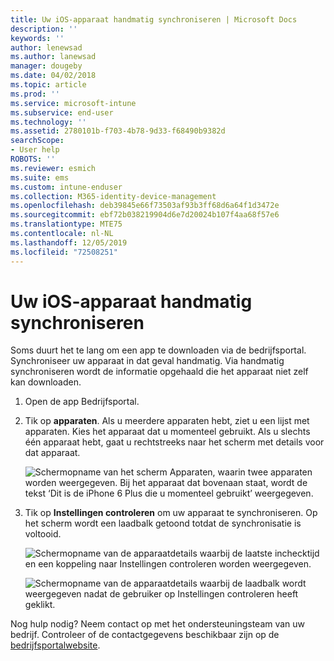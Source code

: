 ```yaml
---
title: Uw iOS-apparaat handmatig synchroniseren | Microsoft Docs
description: ''
keywords: ''
author: lenewsad
ms.author: lanewsad
manager: dougeby
ms.date: 04/02/2018
ms.topic: article
ms.prod: ''
ms.service: microsoft-intune
ms.subservice: end-user
ms.technology: ''
ms.assetid: 2780101b-f703-4b78-9d33-f68490b9382d
searchScope:
- User help
ROBOTS: ''
ms.reviewer: esmich
ms.suite: ems
ms.custom: intune-enduser
ms.collection: M365-identity-device-management
ms.openlocfilehash: deb39845e66f73503af93b3ff68d6a64f1d3472e
ms.sourcegitcommit: ebf72b038219904d6e7d20024b107f4aa68f57e6
ms.translationtype: MTE75
ms.contentlocale: nl-NL
ms.lasthandoff: 12/05/2019
ms.locfileid: "72508251"
---
```

# <a name="sync-your-ios-device-manually"></a>Uw iOS-apparaat handmatig synchroniseren

Soms duurt het te lang om een app te downloaden via de bedrijfsportal. Synchroniseer uw apparaat in dat geval handmatig. Via handmatig synchroniseren wordt de informatie opgehaald die het apparaat niet zelf kan downloaden.

1. Open de app Bedrijfsportal.

2. Tik op **apparaten**. Als u meerdere apparaten hebt, ziet u een lijst met apparaten. Kies het apparaat dat u momenteel gebruikt. Als u slechts één apparaat hebt, gaat u rechtstreeks naar het scherm met details voor dat apparaat.

    ![Schermopname van het scherm Apparaten, waarin twee apparaten worden weergegeven. Bij het apparaat dat bovenaan staat, wordt de tekst ‘Dit is de iPhone 6 Plus die u momenteel gebruikt’ weergegeven.](/intune-user-help/media/ios_sync_1_CP_after_1804.png)

3. Tik op **Instellingen controleren** om uw apparaat te synchroniseren. Op het scherm wordt een laadbalk getoond totdat de synchronisatie is voltooid.

    ![Schermopname van de apparaatdetails waarbij de laatste inchecktijd en een koppeling naar Instellingen controleren worden weergegeven.](/intune-user-help/media/ios_sync_2_CP_after_1804.png)  

   ![Schermopname van de apparaatdetails waarbij de laadbalk wordt weergegeven nadat de gebruiker op Instellingen controleren heeft geklikt.](/intune-user-help/media/ios_sync_3_CP-after_1804.png)

Nog hulp nodig? Neem contact op met het ondersteuningsteam van uw bedrijf. Controleer of de contactgegevens beschikbaar zijn op de [bedrijfsportalwebsite](https://go.microsoft.com/fwlink/?linkid=2010980).

